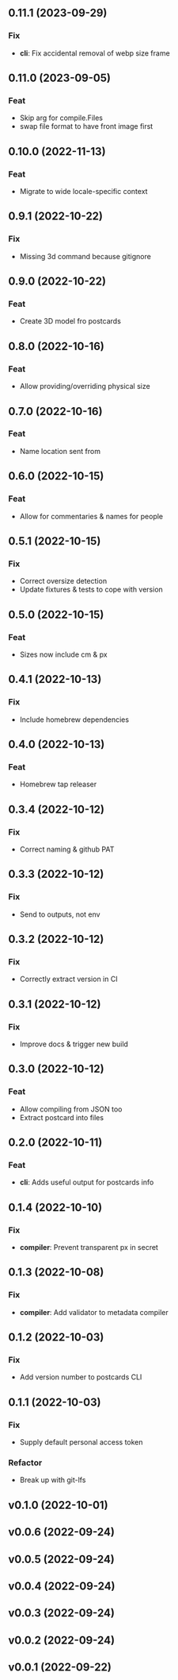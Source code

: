## 0.11.1 (2023-09-29)

### Fix

- **cli**: Fix accidental removal of webp size frame

## 0.11.0 (2023-09-05)

### Feat

- Skip arg for compile.Files
- swap file format to have front image first

## 0.10.0 (2022-11-13)

### Feat

- Migrate to wide locale-specific context

## 0.9.1 (2022-10-22)

### Fix

- Missing 3d command because gitignore

## 0.9.0 (2022-10-22)

### Feat

- Create 3D model fro postcards

## 0.8.0 (2022-10-16)

### Feat

- Allow providing/overriding physical size

## 0.7.0 (2022-10-16)

### Feat

- Name location sent from

## 0.6.0 (2022-10-15)

### Feat

- Allow for commentaries & names for people

## 0.5.1 (2022-10-15)

### Fix

- Correct oversize detection
- Update fixtures & tests to cope with version

## 0.5.0 (2022-10-15)

### Feat

- Sizes now include cm & px

## 0.4.1 (2022-10-13)

### Fix

- Include homebrew dependencies

## 0.4.0 (2022-10-13)

### Feat

- Homebrew tap releaser

## 0.3.4 (2022-10-12)

### Fix

- Correct naming & github PAT

## 0.3.3 (2022-10-12)

### Fix

- Send to outputs, not env

## 0.3.2 (2022-10-12)

### Fix

- Correctly extract version in CI

## 0.3.1 (2022-10-12)

### Fix

- Improve docs & trigger new build

## 0.3.0 (2022-10-12)

### Feat

- Allow compiling from JSON too
- Extract postcard into files

## 0.2.0 (2022-10-11)

### Feat

- **cli**: Adds useful output for postcards info

## 0.1.4 (2022-10-10)

### Fix

- **compiler**: Prevent transparent px in secret

## 0.1.3 (2022-10-08)

### Fix

- **compiler**: Add validator to metadata compiler

## 0.1.2 (2022-10-03)

### Fix

- Add version number to postcards CLI

## 0.1.1 (2022-10-03)

### Fix

- Supply default personal access token

### Refactor

- Break up with git-lfs

## v0.1.0 (2022-10-01)

## v0.0.6 (2022-09-24)

## v0.0.5 (2022-09-24)

## v0.0.4 (2022-09-24)

## v0.0.3 (2022-09-24)

## v0.0.2 (2022-09-24)

## v0.0.1 (2022-09-22)
